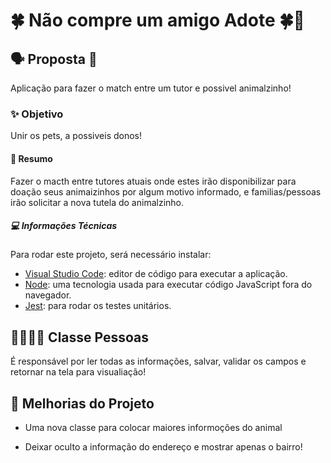# 🍀 Não compre um amigo Adote 🍀🤞


## 🗣️  Proposta 👀
Aplicação para fazer o match entre um tutor e possivel animalzinho!

### ✨ Objetivo

Unir os pets, a possiveis donos! 


#### 📔 Resumo
Fazer o macth entre tutores atuais onde estes irão disponibilizar para doação seus animaizinhos por algum motivo informado, e familias/pessoas irão solicitar a nova tutela do animalzinho.


##### 💻 Informações Técnicas

 Para rodar este projeto, será necessário instalar:
 - [Visual Studio Code]("https://code.visualstudio.com/download"): editor de código para executar a aplicação. 
 - [Node]("https://docs.npmjs.com/downloading-and-installing-node-js-and-npm"): uma tecnologia usada para executar código JavaScript fora do navegador.
 - [Jest]("https://jestjs.io/docs/getting-started"): para rodar os testes unitários.

## 👩‍💻👨‍💻 Classe Pessoas

É responsável por ler todas as informações, salvar, validar os campos e retornar na tela para visualiação!


## 🎈 Melhorias do Projeto 

- Uma nova classe para colocar maiores informoções do animal

- Deixar oculto a informação do endereço e mostrar apenas o bairro!